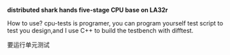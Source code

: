 **distributed shark hands five-stage CPU base on LA32r**

How to use?
cpu-tests is programer, you can program yourself test script to test you design,and I use C++ to build the testbench with difftest.

要运行单元测试

